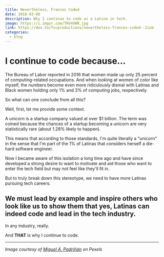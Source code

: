 ```yaml
---
title: Nevertheless, Frances Coded
date: 2018-03-08
description: Why I continue to code as a Latina in tech.
image: https://i.imgur.com/TRV4VWR.jpg
link: https://dev.to/fvcproductions/nevertheless-frances-coded--2iom
categories:
  - blog
---
```


# I continue to code because...

The Bureau of Labor reported in 2016 that women made up only 25 percent of computing-related occupations. And when looking at women of color like myself, the numbers become even more ridiculously dismal with Latinas and Black women holding only 1% and 3% of computing jobs, respectively.

So what can one conclude from all this?

Well, first, let me provide some context.

A unicorn is a startup company valued at over $1 billion. The term was coined because the chances of a startup becoming a unicorn are very statistically rare (about 1.28% likely to happen).

This means that according to those standards, I'm quite literally a "unicorn" in the sense that I'm part of the 1% of Latinas that considers herself a die-hard software engineer.

Now I became aware of this isolation a long time ago and have since developed a strong desire to want to motivate and aid those who want to enter the tech field but may not feel like they'll fit in.

But to truly break down this stereotype, we need to have more Latinas pursuing tech careers.

## We must lead by example and inspire others who look like us to show them that yes, Latinas can indeed code and lead in the tech industry.

In any industry, really.

And **THAT** is why I continue to code.

---

_Image courtesy of [Miguel Á. Padriñán](https://www.pexels.com/u/padrinan/) on Pexels_
